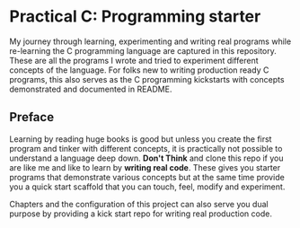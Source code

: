 # Practical C: Programming starter

My journey through learning, experimenting and writing real programs while re-learning the C programming language are captured in this repository. These are all the programs I wrote and tried to experiment different concepts of the language. For folks new to writing production ready C programs, this also serves as the C programming kickstarts with concepts demonstrated and documented in README.

## Preface
Learning by reading huge books is good but unless you create the first program and tinker with different concepts, it is practically not possible to understand a language deep down. **Don't Think** and clone this repo if you are like me and like to learn by **writing real code**. These gives you starter programs that demonstrate various concepts but at the same time provide you a quick start scaffold that you can touch, feel, modify and experiment.

Chapters and the configuration of this project can also serve you dual purpose by providing a kick start repo for writing real production code.


